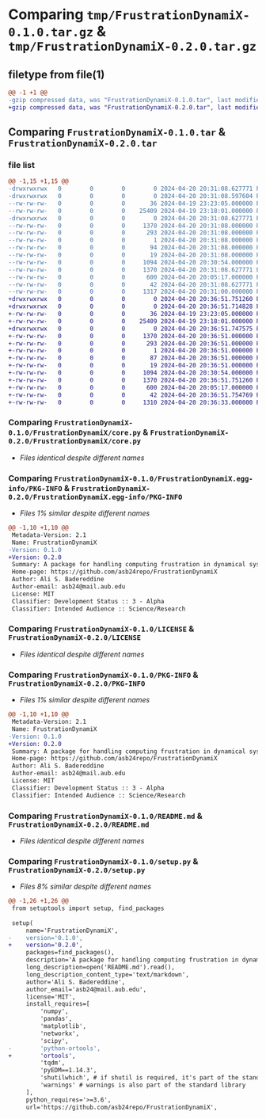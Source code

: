 # Comparing `tmp/FrustrationDynamiX-0.1.0.tar.gz` & `tmp/FrustrationDynamiX-0.2.0.tar.gz`

## filetype from file(1)

```diff
@@ -1 +1 @@
-gzip compressed data, was "FrustrationDynamiX-0.1.0.tar", last modified: Sat Apr 20 20:31:08 2024, max compression
+gzip compressed data, was "FrustrationDynamiX-0.2.0.tar", last modified: Sat Apr 20 20:36:51 2024, max compression
```

## Comparing `FrustrationDynamiX-0.1.0.tar` & `FrustrationDynamiX-0.2.0.tar`

### file list

```diff
@@ -1,15 +1,15 @@
-drwxrwxrwx   0        0        0        0 2024-04-20 20:31:08.627771 FrustrationDynamiX-0.1.0/
-drwxrwxrwx   0        0        0        0 2024-04-20 20:31:08.597604 FrustrationDynamiX-0.1.0/FrustrationDynamiX/
--rw-rw-rw-   0        0        0       36 2024-04-19 23:23:05.000000 FrustrationDynamiX-0.1.0/FrustrationDynamiX/__init__.py
--rw-rw-rw-   0        0        0    25409 2024-04-19 23:18:01.000000 FrustrationDynamiX-0.1.0/FrustrationDynamiX/core.py
-drwxrwxrwx   0        0        0        0 2024-04-20 20:31:08.627771 FrustrationDynamiX-0.1.0/FrustrationDynamiX.egg-info/
--rw-rw-rw-   0        0        0     1370 2024-04-20 20:31:08.000000 FrustrationDynamiX-0.1.0/FrustrationDynamiX.egg-info/PKG-INFO
--rw-rw-rw-   0        0        0      293 2024-04-20 20:31:08.000000 FrustrationDynamiX-0.1.0/FrustrationDynamiX.egg-info/SOURCES.txt
--rw-rw-rw-   0        0        0        1 2024-04-20 20:31:08.000000 FrustrationDynamiX-0.1.0/FrustrationDynamiX.egg-info/dependency_links.txt
--rw-rw-rw-   0        0        0       94 2024-04-20 20:31:08.000000 FrustrationDynamiX-0.1.0/FrustrationDynamiX.egg-info/requires.txt
--rw-rw-rw-   0        0        0       19 2024-04-20 20:31:08.000000 FrustrationDynamiX-0.1.0/FrustrationDynamiX.egg-info/top_level.txt
--rw-rw-rw-   0        0        0     1094 2024-04-20 20:30:54.000000 FrustrationDynamiX-0.1.0/LICENSE
--rw-rw-rw-   0        0        0     1370 2024-04-20 20:31:08.627771 FrustrationDynamiX-0.1.0/PKG-INFO
--rw-rw-rw-   0        0        0      600 2024-04-20 20:05:17.000000 FrustrationDynamiX-0.1.0/README.md
--rw-rw-rw-   0        0        0       42 2024-04-20 20:31:08.627771 FrustrationDynamiX-0.1.0/setup.cfg
--rw-rw-rw-   0        0        0     1317 2024-04-20 20:31:00.000000 FrustrationDynamiX-0.1.0/setup.py
+drwxrwxrwx   0        0        0        0 2024-04-20 20:36:51.751260 FrustrationDynamiX-0.2.0/
+drwxrwxrwx   0        0        0        0 2024-04-20 20:36:51.714828 FrustrationDynamiX-0.2.0/FrustrationDynamiX/
+-rw-rw-rw-   0        0        0       36 2024-04-19 23:23:05.000000 FrustrationDynamiX-0.2.0/FrustrationDynamiX/__init__.py
+-rw-rw-rw-   0        0        0    25409 2024-04-19 23:18:01.000000 FrustrationDynamiX-0.2.0/FrustrationDynamiX/core.py
+drwxrwxrwx   0        0        0        0 2024-04-20 20:36:51.747575 FrustrationDynamiX-0.2.0/FrustrationDynamiX.egg-info/
+-rw-rw-rw-   0        0        0     1370 2024-04-20 20:36:51.000000 FrustrationDynamiX-0.2.0/FrustrationDynamiX.egg-info/PKG-INFO
+-rw-rw-rw-   0        0        0      293 2024-04-20 20:36:51.000000 FrustrationDynamiX-0.2.0/FrustrationDynamiX.egg-info/SOURCES.txt
+-rw-rw-rw-   0        0        0        1 2024-04-20 20:36:51.000000 FrustrationDynamiX-0.2.0/FrustrationDynamiX.egg-info/dependency_links.txt
+-rw-rw-rw-   0        0        0       87 2024-04-20 20:36:51.000000 FrustrationDynamiX-0.2.0/FrustrationDynamiX.egg-info/requires.txt
+-rw-rw-rw-   0        0        0       19 2024-04-20 20:36:51.000000 FrustrationDynamiX-0.2.0/FrustrationDynamiX.egg-info/top_level.txt
+-rw-rw-rw-   0        0        0     1094 2024-04-20 20:30:54.000000 FrustrationDynamiX-0.2.0/LICENSE
+-rw-rw-rw-   0        0        0     1370 2024-04-20 20:36:51.751260 FrustrationDynamiX-0.2.0/PKG-INFO
+-rw-rw-rw-   0        0        0      600 2024-04-20 20:05:17.000000 FrustrationDynamiX-0.2.0/README.md
+-rw-rw-rw-   0        0        0       42 2024-04-20 20:36:51.754769 FrustrationDynamiX-0.2.0/setup.cfg
+-rw-rw-rw-   0        0        0     1310 2024-04-20 20:36:33.000000 FrustrationDynamiX-0.2.0/setup.py
```

### Comparing `FrustrationDynamiX-0.1.0/FrustrationDynamiX/core.py` & `FrustrationDynamiX-0.2.0/FrustrationDynamiX/core.py`

 * *Files identical despite different names*

### Comparing `FrustrationDynamiX-0.1.0/FrustrationDynamiX.egg-info/PKG-INFO` & `FrustrationDynamiX-0.2.0/FrustrationDynamiX.egg-info/PKG-INFO`

 * *Files 1% similar despite different names*

```diff
@@ -1,10 +1,10 @@
 Metadata-Version: 2.1
 Name: FrustrationDynamiX
-Version: 0.1.0
+Version: 0.2.0
 Summary: A package for handling computing frustration in dynamical systems
 Home-page: https://github.com/asb24repo/FrustrationDynamiX
 Author: Ali S. Badereddine
 Author-email: asb24@mail.aub.edu
 License: MIT
 Classifier: Development Status :: 3 - Alpha
 Classifier: Intended Audience :: Science/Research
```

### Comparing `FrustrationDynamiX-0.1.0/LICENSE` & `FrustrationDynamiX-0.2.0/LICENSE`

 * *Files identical despite different names*

### Comparing `FrustrationDynamiX-0.1.0/PKG-INFO` & `FrustrationDynamiX-0.2.0/PKG-INFO`

 * *Files 1% similar despite different names*

```diff
@@ -1,10 +1,10 @@
 Metadata-Version: 2.1
 Name: FrustrationDynamiX
-Version: 0.1.0
+Version: 0.2.0
 Summary: A package for handling computing frustration in dynamical systems
 Home-page: https://github.com/asb24repo/FrustrationDynamiX
 Author: Ali S. Badereddine
 Author-email: asb24@mail.aub.edu
 License: MIT
 Classifier: Development Status :: 3 - Alpha
 Classifier: Intended Audience :: Science/Research
```

### Comparing `FrustrationDynamiX-0.1.0/README.md` & `FrustrationDynamiX-0.2.0/README.md`

 * *Files identical despite different names*

### Comparing `FrustrationDynamiX-0.1.0/setup.py` & `FrustrationDynamiX-0.2.0/setup.py`

 * *Files 8% similar despite different names*

```diff
@@ -1,26 +1,26 @@
 from setuptools import setup, find_packages
 
 setup(
     name='FrustrationDynamiX',
-    version='0.1.0',
+    version='0.2.0',
     packages=find_packages(),
     description='A package for handling computing frustration in dynamical systems',
     long_description=open('README.md').read(),
     long_description_content_type='text/markdown',
     author='Ali S. Badereddine',
     author_email='asb24@mail.aub.edu',
     license='MIT',
     install_requires=[
         'numpy',
         'pandas',
         'matplotlib',
         'networkx',
         'scipy',
-        'python-ortools',
+        'ortools',
         'tqdm',
         'pyEDM==1.14.3',
         'shutilwhich', # if shutil is required, it's part of the standard library and doesn't need to be installed
         'warnings' # warnings is also part of the standard library
     ],
     python_requires='>=3.6',
     url='https://github.com/asb24repo/FrustrationDynamiX',
```

